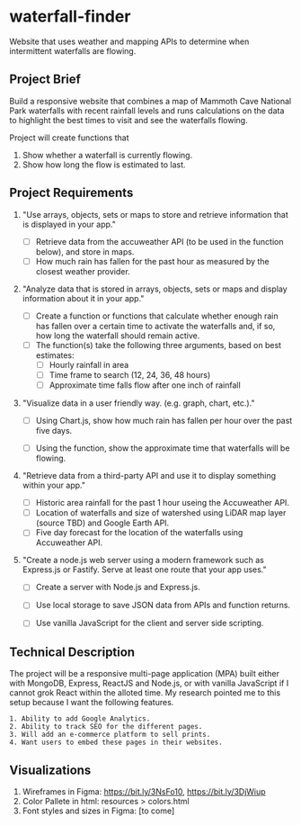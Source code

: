 # waterfall-finder
Website that uses weather and mapping APIs to determine when intermittent waterfalls are flowing. 
## Project Brief
Build a responsive website that combines a map of Mammoth Cave National Park waterfalls with recent rainfall levels and runs calculations on the data  to highlight the best times to visit and see the waterfalls flowing.

Project will create functions that
1. Show whether a waterfall is currently flowing.
2. Show how long the flow is estimated to last.

## Project Requirements
1. "Use arrays, objects, sets or maps to store and retrieve information that is displayed in your app."
    - [ ] Retrieve data from the accuweather  API (to be used in the function below), and store in maps.
    - [ ] How much rain has fallen for the past hour as measured by the closest weather provider.

2. "Analyze data that is stored in arrays, objects, sets or maps and display information about it in your app."

    - [ ] Create a function or functions that calculate whether enough rain has fallen over a certain time to activate the waterfalls and, if so, how long the waterfall should remain active. 
    - [ ] The function(s) take the following three arguments, based on best estimates:
        - [ ] Hourly rainfall in area  
        - [ ] Time frame to search (12, 24, 36, 48 hours)
        - [ ] Approximate time falls flow after one inch of rainfall

3. "Visualize data in a user friendly way. (e.g. graph, chart, etc.)."

    - [ ] Using Chart.js, show how much rain has fallen per hour over the past five days.
    - [ ] Using the function, show the approximate time that waterfalls will be flowing.
  

4. "Retrieve data from a third-party API and use it to display something within your app."
    - [ ] Historic area rainfall for the past 1 hour useing the Accuweather API.
    - [ ] Location of waterfalls and size of watershed using LiDAR map layer (source TBD) and Google Earth API. 
    - [ ] Five day forecast for the location of the waterfalls using Accuweather API.

5. "Create a node.js web server using a modern framework such as Express.js or Fastify.  Serve at least one route that your app uses."

    - [ ] Create a server with Node.js and Express.js.
    - [ ] Use local storage to save JSON data from APIs and function returns.
    - [ ] Use vanilla JavaScript for the client and server side scripting.


## Technical Description
The project will be a responsive multi-page application (MPA) built either with MongoDB, Express, ReactJS and Node.js, or with vanilla JavaScript if I cannot grok React within the alloted time. My research pointed me to this setup because I want the following features.

    1. Ability to add Google Analytics.
    2. Ability to track SEO for the different pages.
    3. Will add an e-commerce platform to sell prints.
    4. Want users to embed these pages in their websites.

## Visualizations
1. Wireframes in Figma: https://bit.ly/3NsFo10, https://bit.ly/3DjWiup
2. Color Pallete in html: resources > colors.html
3. Font styles and sizes in Figma: [to come]
